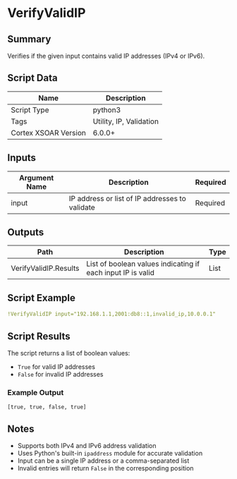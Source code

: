 # VerifyValidIP

## Summary
Verifies if the given input contains valid IP addresses (IPv4 or IPv6).

## Script Data
| **Name** | **Description** |
| --- | --- |
| Script Type | python3 |
| Tags | Utility, IP, Validation |
| Cortex XSOAR Version | 6.0.0+ |

## Inputs
| **Argument Name** | **Description** | **Required** |
| --- | --- | --- |
| input | IP address or list of IP addresses to validate | Required |

## Outputs
| **Path** | **Description** | **Type** |
| --- | --- | --- |
| VerifyValidIP.Results | List of boolean values indicating if each input IP is valid | List |

## Script Example
```yaml
!VerifyValidIP input="192.168.1.1,2001:db8::1,invalid_ip,10.0.0.1"
```

## Script Results
The script returns a list of boolean values:
- `True` for valid IP addresses
- `False` for invalid IP addresses

### Example Output
```
[true, true, false, true]
```

## Notes
- Supports both IPv4 and IPv6 address validation
- Uses Python's built-in `ipaddress` module for accurate validation
- Input can be a single IP address or a comma-separated list
- Invalid entries will return `False` in the corresponding position
